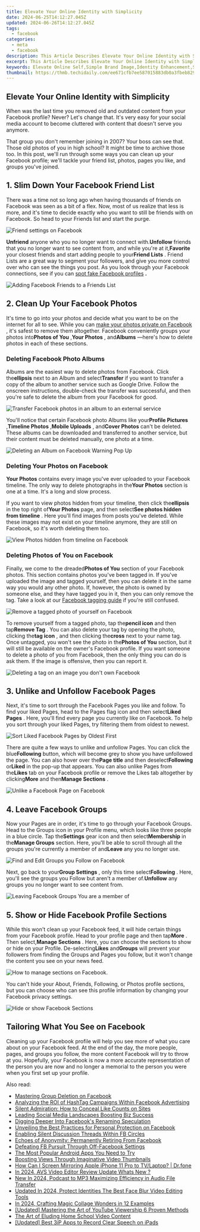 ```yaml
---
title: Elevate Your Online Identity with Simplicity
date: 2024-06-25T14:12:27.045Z
updated: 2024-06-26T14:12:27.045Z
tags:
  - facebook
categories:
  - meta
  - facebook
description: This Article Describes Elevate Your Online Identity with Simplicity
excerpt: This Article Describes Elevate Your Online Identity with Simplicity
keywords: Elevate Online Self,Simple Brand Image,Identity Enhancement,Simplify Web Presence,Upgrade Digital Persona,Streamlined Online Profile,Identity Simplicity Boost
thumbnail: https://thmb.techidaily.com/ee671cfb7ee587015883db0a3fbeb82905b8663f1657e5b249344fa4f87d839d.jpg
---
```


## Elevate Your Online Identity with Simplicity

 When was the last time you removed old and outdated content from your Facebook profile? Never? Let's change that. It's very easy for your social media account to become cluttered with content that doesn't serve you anymore.

 That group you don't remember joining in 2007? Your boss can see that. Those old photos of you in high school? It might be time to archive those too. In this post, we'll run through some ways you can clean up your Facebook profile; we'll tackle your friend list, photos, pages you like, and groups you've joined.

## 1\. Slim Down Your Facebook Friend List

 There was a time not so long ago when having thousands of friends on Facebook was seen as a bit of a flex. Now, most of us realize that less is more, and it's time to decide exactly who you want to still be friends with on Facebook. So head to your Friends list and start the purge.

![Friend settings on Facebook](https://static1.makeuseofimages.com/wordpress/wp-content/uploads/2022/09/blur-photocom_1662729376.jpg)

**Unfriend** anyone who you no longer want to connect with.**Unfollow** friends that you no longer want to see content from, and while you're at it,**Favorite** your closest friends and start adding people to your**Friend Lists** . Friend Lists are a great way to segment your followers, and give you more control over who can see the things you post. As you look through your Facebook connections, see if you can [spot fake Facebook profiles](https://www.makeuseof.com/tag/spot-fake-facebook-account-stay-safe-weekly-facebook-tips/) **.**

![Adding Facebook Friends to a Friends List](https://static1.makeuseofimages.com/wordpress/wp-content/uploads/2022/09/blur-photocom_1662729286.jpg)

## 2\. Clean Up Your Facebook Photos

 It's time to go into your photos and decide what you want to be on the internet for all to see. While you can [make your photos private on Facebook](https://www.makeuseof.com/how-to-make-photos-private-on-facebook/) , it's safest to remove them altogether. Facebook conveniently groups your photos into**Photos of You** ,**Your Photos** , and**Albums** —here's how to delete photos in each of these sections.

### Deleting Facebook Photo Albums

 Albums are the easiest way to delete photos from Facebook. Click the**ellipsis** next to an Album and select**Transfer** if you want to transfer a copy of the album to another service such as Google Drive. Follow the onscreen instructions, double-check the transfer was successful, and then you're safe to delete the album from your Facebook for good.

![Transfer Facebook photos in an album to an external service](https://static1.makeuseofimages.com/wordpress/wp-content/uploads/2022/09/blur-photocom_1662729197.jpg)

 You'll notice that certain Facebook photo Albums like your**Profile Pictures** ,**Timeline Photos** ,**Mobile Uploads** , and**Cover Photos** can't be deleted. These albums can be downloaded and transferred to another service, but their content must be deleted manually, one photo at a time.

![Deleting an Album on Facebook Warning Pop Up](https://static1.makeuseofimages.com/wordpress/wp-content/uploads/2022/09/blur-photocom_1662729222.jpg)

### Deleting Your Photos on Facebook

**Your Photos** contains every image you've ever uploaded to your Facebook timeline. The only way to delete photographs in the**Your Photos** section is one at a time. It's a long and slow process.

 If you want to view photos hidden from your timeline, then click the**ellipsis** in the top right of**Your Photos** page, and then select**See photos hidden from timeline** . Here you'll find images from posts you've deleted. While these images may not exist on your timeline anymore, they are still on Facebook, so it's worth deleting them too.

![View Photos hidden from timeline on Facebook](https://static1.makeuseofimages.com/wordpress/wp-content/uploads/2022/09/blur-photocom_1662729155.jpg)

### Deleting Photos of You on Facebook

 Finally, we come to the dreaded**Photos of You** section of your Facebook photos. This section contains photos you've been tagged in. If you've uploaded the image and tagged yourself, then you can delete it in the same way you would any other photo. If, however, the photo is owned by someone else, and they have tagged you in it, then you can only remove the tag. Take a look at our [Facebook tagging guide](https://www.makeuseof.com/tag/3-things-you-need-to-know-about-photo-tagging-in-facebook/) if you're still confused.

![Remove a tagged photo of yourself on Facebook](https://static1.makeuseofimages.com/wordpress/wp-content/uploads/2022/09/blur-photocom_1662729047.jpg)

 To remove yourself from a tagged photo, tap the**pencil icon** and then tap**Remove Tag** . You can also delete your tag by opening the photo, clicking the**tag icon** , and then clicking the**cross** next to your name tag. Once untagged, you won't see the photo in the**Photos of You** section, but it will still be available on the owner's Facebook profile. If you want someone to delete a photo of you from Facebook, then the only thing you can do is ask them. If the image is offensive, then you can report it.

![Deleting a tag on an image you don't own Facebook](https://static1.makeuseofimages.com/wordpress/wp-content/uploads/2022/09/blur-photocom_1662729089.jpg)

## 3\. Unlike and Unfollow Facebook Pages

 Next, it's time to sort through the Facebook Pages you like and follow. To find your liked Pages, head to the Pages flag icon and then select**Liked Pages** . Here, you'll find every page you currently like on Facebook. To help you sort through your liked Pages, try filtering them from oldest to newest.

![Sort Liked Facebook Pages by Oldest First](https://static1.makeuseofimages.com/wordpress/wp-content/uploads/2022/09/blur-photocom_1662729001.jpg)

 There are quite a few ways to unlike and unfollow Pages. You can click the blue**Following** button, which will become grey to show you have unfollowed the page. You can also hover over the**Page title** and then deselect**Following** or**Liked** in the pop-up that appears. You can also unlike Pages from the**Likes** tab on your Facebook profile or remove the Likes tab altogether by clicking**More** and then**Manage Sections** .

![Unlike a Facebook Page on Facebook](https://static1.makeuseofimages.com/wordpress/wp-content/uploads/2022/09/blur-photocom_1662728904.jpg)

## 4\. Leave Facebook Groups

 Now your Pages are in order, it's time to go through your Facebook Groups. Head to the Groups icon in your Profile menu, which looks like three people in a blue circle. Tap the**Settings** gear icon and then select**Membership** in the**Manage Groups** section. Here, you'll be able to scroll through all the groups you're currently a member of and**Leave** any you no longer use.

![Find and Edit Groups you Follow on Facebook](https://static1.makeuseofimages.com/wordpress/wp-content/uploads/2022/09/blur-photocom_1662728697.jpg)

 Next, go back to your**Group Settings** , only this time select**Following** . Here, you'll see the groups you Follow but aren't a member of.**Unfollow** any groups you no longer want to see content from.

![Leaving Facebook Groups You are a member of](https://static1.makeuseofimages.com/wordpress/wp-content/uploads/2022/09/blur-photocom_1662728617.jpg)

## 5\. Show or Hide Facebook Profile Sections

 While this won't clean up your Facebook feed, it will hide certain things from your Facebook profile. Head to your profile page and then tap**More** . Then select,**Manage Sections** . Here, you can choose the sections to show or hide on your Profile. De-selecting**Likes** and**Groups** will prevent your followers from finding the Groups and Pages you follow, but it won't change the content you see on your news feed.

![How to manage sections on Facebook.](https://static1.makeuseofimages.com/wordpress/wp-content/uploads/2022/09/blur-photocom_1662728566.jpg)

 You can't hide your About, Friends, Following, or Photos profile sections, but you can choose who can see this profile information by changing your Facebook privacy settings.

![Hide or show Facebook Sections](https://static1.makeuseofimages.com/wordpress/wp-content/uploads/2022/09/blur-photocom_1662728521.jpg)

## Tailoring What You See on Facebook

 Cleaning up your Facebook profile will help you see more of what you care about on your Facebook feed. At the end of the day, the more people, pages, and groups you follow, the more content Facebook will try to throw at you. Hopefully, your Facebook is now a more accurate representation of the person you are now and no longer a memorial to the person you were when you first set up your profile.


<ins class="adsbygoogle"
     style="display:block"
     data-ad-format="autorelaxed"
     data-ad-client="ca-pub-7571918770474297"
     data-ad-slot="1223367746"></ins>



<ins class="adsbygoogle"
     style="display:block"
     data-ad-client="ca-pub-7571918770474297"
     data-ad-slot="8358498916"
     data-ad-format="auto"
     data-full-width-responsive="true"></ins>

<span class="atpl-alsoreadstyle">Also read:</span>
<div><ul>
<li><a href="https://facebook.techidaily.com/mastering-group-deletion-on-facebook/"><u>Mastering Group Deletion on Facebook</u></a></li>
<li><a href="https://facebook.techidaily.com/analyzing-the-roi-of-hashtag-campaigns-within-facebook-advertising/"><u>Analyzing the ROI of HashTag Campaigns Within Facebook Advertising</u></a></li>
<li><a href="https://facebook.techidaily.com/silent-admiration-how-to-conceal-like-counts-on-sites/"><u>Silent Admiration: How to Conceal Like Counts on Sites</u></a></li>
<li><a href="https://facebook.techidaily.com/leading-social-media-landscapes-boosting-biz-success/"><u>Leading Social Media Landscapes Boosting Biz Success</u></a></li>
<li><a href="https://facebook.techidaily.com/digging-deeper-into-facebooks-renaming-speculation/"><u>Digging Deeper Into Facebook's Renaming Speculation</u></a></li>
<li><a href="https://facebook.techidaily.com/unveiling-the-best-practices-for-personal-protection-on-facebook/"><u>Unveiling the Best Practices for Personal Protection on Facebook</u></a></li>
<li><a href="https://facebook.techidaily.com/enabling-silent-discussion-threads-within-fb-circles/"><u>Enabling Silent Discussion Threads Within FB Circles</u></a></li>
<li><a href="https://facebook.techidaily.com/echoes-of-anonymity-permanently-retiring-from-facebook/"><u>Echoes of Anonymity: Permanently Retiring From Facebook</u></a></li>
<li><a href="https://facebook.techidaily.com/defeating-fb-pursuit-through-off-facebook-settings/"><u>Defeating FB Pursuit Through Off-Facebook Settings</u></a></li>
<li><a href="https://smart-video-creator.techidaily.com/the-most-popular-android-apps-you-need-to-try/"><u>The Most Popular Android Apps You Need to Try</u></a></li>
<li><a href="https://youtube-clips.techidaily.com/boosting-views-through-imaginative-video-thumbnails/"><u>Boosting Views Through Imaginative Video Thumbnails</u></a></li>
<li><a href="https://screen-mirror.techidaily.com/how-can-i-screen-mirroring-apple-iphone-11-pro-to-tvlaptop-drfone-by-drfone-ios/"><u>How Can I Screen Mirroring Apple iPhone 11 Pro to TV/Laptop? | Dr.fone</u></a></li>
<li><a href="https://ai-driven-video-production.techidaily.com/in-2024-avs-video-editor-review-update-whats-new/"><u>In 2024, AVS Video Editor Review Update Whats New ?</u></a></li>
<li><a href="https://audio-shaping.techidaily.com/new-in-2024-podcast-to-mp3-maximizing-efficiency-in-audio-file-transfer/"><u>New In 2024, Podcast to MP3 Maximizing Efficiency in Audio File Transfer</u></a></li>
<li><a href="https://video-ai-editor.techidaily.com/updated-in-2024-protect-identities-the-best-face-blur-video-editing-tools/"><u>Updated In 2024, Protect Identities The Best Face Blur Video Editing Tools</u></a></li>
<li><a href="https://extra-tips.techidaily.com/in-2024-crafting-magic-collage-wonders-in-12-examples/"><u>In 2024, Crafting Magic  Collage Wonders in 12 Examples</u></a></li>
<li><a href="https://facebook-record-videos.techidaily.com/updated-mastering-the-art-of-youtube-viewership-6-proven-methods/"><u>[Updated] Mastering the Art of YouTube Viewership  6 Proven Methods</u></a></li>
<li><a href="https://extra-information.techidaily.com/the-art-of-eluding-home-school-video-content/"><u>The Art of Eluding Home School Video Content</u></a></li>
<li><a href="https://visual-screen-recording.techidaily.com/updated-best-3ip-apps-to-record-clear-speech-on-ipads/"><u>[Updated] Best 3iP Apps to Record Clear Speech on iPads</u></a></li>
</ul></div>
